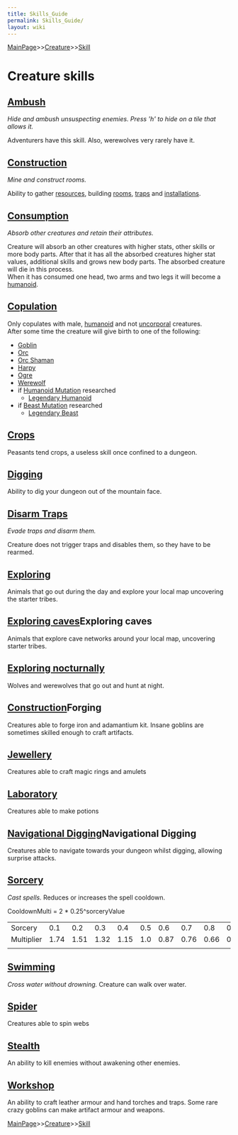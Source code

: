 ```yaml
---
title: Skills_Guide
permalink: Skills_Guide/
layout: wiki
---
```


[MainPage](/keeperrl_wiki/ "wikilink")>>[Creature](/keeperrl_wiki/Creature_Guide "wikilink")>>[Skill](/keeperrl_wiki/Skills "wikilink")

Creature skills
===============

[Ambush](/keeperrl_wiki/Ambush "wikilink")
------

*Hide and ambush unsuspecting enemies. Press 'h' to hide on a tile that
allows it.*

Adventurers have this skill. Also, werewolves very rarely have it.

[Construction](/keeperrl_wiki/Construction "wikilink")
------------

*Mine and construct rooms.*

Ability to gather [resources](/keeperrl_wiki/Resources "wikilink"), building
[rooms](/keeperrl_wiki/Rooms_Guide "wikilink"), [traps](/keeperrl_wiki/Traps "wikilink") and
[installations](/keeperrl_wiki/Installations "wikilink").

[Consumption](/keeperrl_wiki/Consumption "wikilink")
-----------

*Absorb other creatures and retain their attributes.*

Creature will absorb an other creatures with higher stats, other skills
or more body parts. After that it has all the absorbed creatures higher
stat values, additional skills and grows new body parts. The absorbed
creature will die in this process.  
When it has consumed one head, two arms and two legs it will become a
[humanoid](/keeperrl_wiki/Humanoid "wikilink").

[Copulation](/keeperrl_wiki/Copulation "wikilink")
----------

Only copulates with male, [humanoid](/keeperrl_wiki/Humanoid "wikilink") and
not [uncorporal](/keeperrl_wiki/Uncorporal "wikilink") creatures.  
After some time the creature will give birth to one of the following:

-   [Goblin](/keeperrl_wiki/Goblin "wikilink")
-   [Orc](/keeperrl_wiki/Orc "wikilink")
-   [Orc Shaman](/keeperrl_wiki/Orc_Shaman "wikilink")
-   [Harpy](/keeperrl_wiki/Harpy "wikilink")
-   [Ogre](/keeperrl_wiki/Ogre "wikilink")
-   [Werewolf](/keeperrl_wiki/Werewolf "wikilink")
-   if [Humanoid Mutation](/keeperrl_wiki/Humanoid_Mutation "wikilink")
    researched
    -   [Legendary Humanoid](/keeperrl_wiki/Legendary_Humanoid "wikilink")
-   if [Beast Mutation](/keeperrl_wiki/Beast_Mutation "wikilink")
    researched
    -   [Legendary Beast](/keeperrl_wiki/Legendary_Beast "wikilink")

[Crops](/keeperrl_wiki/Crops "wikilink")
-----

Peasants tend crops, a useless skill once confined to a dungeon.

[Digging](/keeperrl_wiki/Digging "wikilink")
-------

Ability to dig your dungeon out of the mountain face.

[Disarm Traps](/keeperrl_wiki/Disarm_Traps "wikilink")
------------

*Evade traps and disarm them.*

Creature does not trigger traps and disables them, so they have to be
rearmed.

[Exploring](/keeperrl_wiki/Exploring "wikilink")
-------------------

Animals that go out during the day and explore your local map uncovering
the starter tribes.

[Exploring caves](/keeperrl_wiki/Exploring_Caves "wikilink")Exploring caves
---------------

Animals that explore cave networks around your local map, uncovering
starter tribes.

[Exploring nocturnally](/keeperrl_wiki/Exploring_Nocturnally "wikilink")
---------------------

Wolves and werewolves that go out and hunt at night.

[Construction](/keeperrl_wiki/Construction "wikilink")Forging
-------

Creatures able to forge iron and adamantium kit. Insane goblins are
sometimes skilled enough to craft artifacts.

[Jewellery](/keeperrl_wiki/Jewellery "wikilink")
---------

Creatures able to craft magic rings and amulets

[Laboratory](/keeperrl_wiki/Laboratory "wikilink")
----------

Creatures able to make potions

[Navigational Digging](/keeperrl_wiki/Navigational_Digging "wikilink")Navigational Digging
--------------------

Creatures able to navigate towards your dungeon whilst digging, allowing
surprise attacks.

[Sorcery](/keeperrl_wiki/Sorcery "wikilink")
-------

*Cast spells.* Reduces or increases the spell cooldown.

CooldownMulti = 2 \* 0.25^sorceryValue

|            |      |      |      |      |     |      |      |      |      |     |
|------------|------|------|------|------|-----|------|------|------|------|-----|
| Sorcery    | 0.1  | 0.2  | 0.3  | 0.4  | 0.5 | 0.6  | 0.7  | 0.8  | 0.9  | 1.0 |
| Multiplier | 1.74 | 1.51 | 1.32 | 1.15 | 1.0 | 0.87 | 0.76 | 0.66 | 0.57 | 0.5 |
||

[Swimming](/keeperrl_wiki/Swimming "wikilink")
--------

*Cross water without drowning.* Creature can walk over water.

[Spider](/keeperrl_wiki/Spider "wikilink")
------

Creatures able to spin webs

[Stealth](/keeperrl_wiki/Stealth "wikilink")
-------

An ability to kill enemies without awakening other enemies.

[Workshop](/keeperrl_wiki/Workshop "wikilink")
--------

An ability to craft leather armour and hand torches and traps. Some rare
crazy goblins can make artifact armour and weapons.

[MainPage](/keeperrl_wiki/ "wikilink")>>[Creature](/keeperrl_wiki/Creature_Guide "wikilink")>>[Skill](/keeperrl_wiki/Skills "wikilink")

